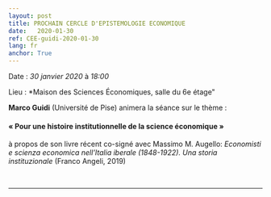 ```yaml
---
layout: post
title: PROCHAIN CERCLE D'EPISTEMOLOGIE ECONOMIQUE
date:   2020-01-30
ref: CEE-guidi-2020-01-30
lang: fr
anchor: True
---
```


<i class="fas fa-table"></i> Date : *30 janvier 2020* à *18:00*

<i class="fas fa-map-marked"></i> Lieu : *Maison des Sciences Économiques, salle du 6e étage"

**Marco Guidi** (Université de Pise) animera la séance sur le thème :

####  « Pour une histoire institutionnelle de la science  économique »

à propos de son livre récent co-signé avec Massimo M. Augello:  *Economisti e scienza economica nell’Italia iberale (1848-1922). Una storia instituzionale* (Franco Angeli, 2019)




<!--more-->



<br>
<hr />



